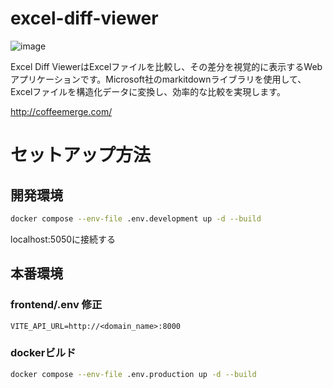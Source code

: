 # excel-diff-viewer

![image](https://github.com/user-attachments/assets/360777d5-7f84-4353-af78-7ef1f9440209)

Excel Diff ViewerはExcelファイルを比較し、その差分を視覚的に表示するWebアプリケーションです。Microsoft社のmarkitdownライブラリを使用して、Excelファイルを構造化データに変換し、効率的な比較を実現します。

http://coffeemerge.com/

# セットアップ方法
## 開発環境
```bash
docker compose --env-file .env.development up -d --build
```
localhost:5050に接続する

## 本番環境
### frontend/.env 修正
```frontend/.env
VITE_API_URL=http://<domain_name>:8000
```

### dockerビルド
```bash
docker compose --env-file .env.production up -d --build
```
